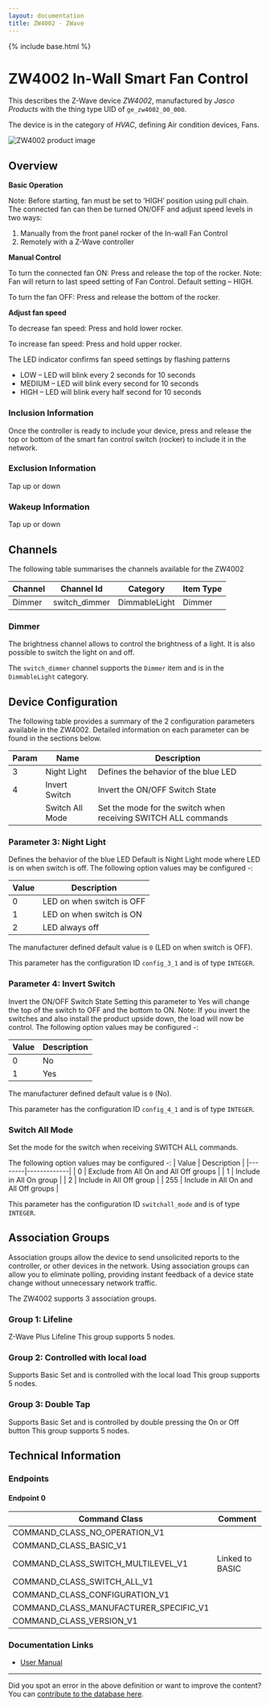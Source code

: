 ```yaml
---
layout: documentation
title: ZW4002 - ZWave
---
```


{% include base.html %}

# ZW4002 In-Wall Smart Fan Control
This describes the Z-Wave device *ZW4002*, manufactured by *Jasco Products* with the thing type UID of ```ge_zw4002_00_000```.

The device is in the category of *HVAC*, defining Air condition devices, Fans.

![ZW4002 product image](https://www.cd-jackson.com/zwave_device_uploads/281/281_default.jpg)


## Overview

**Basic Operation**

Note: Before starting, fan must be set to ‘HIGH’ position using pull chain. The connected fan can then be turned ON/OFF and adjust speed levels in two ways:

1. Manually from the front panel rocker of the In-wall Fan Control
2. Remotely with a Z-Wave controller

**Manual Control**

To turn the connected fan ON: Press and release the top of the rocker. Note: Fan will return to last speed setting of Fan Control. Default setting – HIGH.

To turn the fan OFF: Press and release the bottom of the rocker.

**Adjust fan speed**

To decrease fan speed: Press and hold lower rocker.

To increase fan speed: Press and hold upper rocker.

The LED indicator confirms fan speed settings by flashing patterns

- LOW – LED will blink every 2 seconds for 10 seconds
- MEDIUM – LED will blink every second for 10 seconds
- HIGH – LED will blink every half second for 10 seconds

### Inclusion Information

Once the controller is ready to include your device, press and release the top or bottom of the smart fan control switch (rocker) to include it in the network.

### Exclusion Information

Tap up or down

### Wakeup Information

Tap up or down

## Channels

The following table summarises the channels available for the ZW4002

| Channel | Channel Id | Category | Item Type |
|---------|------------|----------|-----------|
| Dimmer | switch_dimmer | DimmableLight | Dimmer | 

### Dimmer

The brightness channel allows to control the brightness of a light.
            It is also possible to switch the light on and off.
        

The ```switch_dimmer``` channel supports the ```Dimmer``` item and is in the ```DimmableLight``` category.



## Device Configuration

The following table provides a summary of the 2 configuration parameters available in the ZW4002.
Detailed information on each parameter can be found in the sections below.

| Param | Name  | Description |
|-------|-------|-------------|
| 3 | Night Light | Defines the behavior of the blue LED |
| 4 | Invert Switch | Invert the ON/OFF Switch State |
|  | Switch All Mode | Set the mode for the switch when receiving SWITCH ALL commands |

### Parameter 3: Night Light

Defines the behavior of the blue LED
Default is Night Light mode where LED is on when switch is off.
The following option values may be configured -:

| Value  | Description |
|--------|-------------|
| 0 | LED on when switch is OFF |
| 1 | LED on when switch is ON |
| 2 | LED always off |

The manufacturer defined default value is ```0``` (LED on when switch is OFF).

This parameter has the configuration ID ```config_3_1``` and is of type ```INTEGER```.


### Parameter 4: Invert Switch

Invert the ON/OFF Switch State
Setting this parameter to Yes will change the top of the switch to OFF and the bottom to ON. Note: If you invert the switches and also install the product upside down, the load will now be control.
The following option values may be configured -:

| Value  | Description |
|--------|-------------|
| 0 | No |
| 1 | Yes |

The manufacturer defined default value is ```0``` (No).

This parameter has the configuration ID ```config_4_1``` and is of type ```INTEGER```.

### Switch All Mode

Set the mode for the switch when receiving SWITCH ALL commands.

The following option values may be configured -:
| Value  | Description |
|--------|-------------|
| 0 | Exclude from All On and All Off groups |
| 1 | Include in All On group |
| 2 | Include in All Off group |
| 255 | Include in All On and All Off groups |

This parameter has the configuration ID ```switchall_mode``` and is of type ```INTEGER```.


## Association Groups

Association groups allow the device to send unsolicited reports to the controller, or other devices in the network. Using association groups can allow you to eliminate polling, providing instant feedback of a device state change without unnecessary network traffic.

The ZW4002 supports 3 association groups.

### Group 1: Lifeline

Z-Wave Plus Lifeline
This group supports 5 nodes.

### Group 2: Controlled with local load

Supports Basic Set and is controlled with the local load
This group supports 5 nodes.

### Group 3: Double Tap

Supports Basic Set and is controlled by double pressing the On or Off button
This group supports 5 nodes.

## Technical Information

### Endpoints

#### Endpoint 0

| Command Class | Comment |
|---------------|---------|
| COMMAND_CLASS_NO_OPERATION_V1| |
| COMMAND_CLASS_BASIC_V1| |
| COMMAND_CLASS_SWITCH_MULTILEVEL_V1| Linked to BASIC|
| COMMAND_CLASS_SWITCH_ALL_V1| |
| COMMAND_CLASS_CONFIGURATION_V1| |
| COMMAND_CLASS_MANUFACTURER_SPECIFIC_V1| |
| COMMAND_CLASS_VERSION_V1| |

### Documentation Links

* [User Manual](https://www.cd-jackson.com/zwave_device_uploads/281/12730-EnFrSp-QStart-V1-081314.pdf)

---

Did you spot an error in the above definition or want to improve the content?
You can [contribute to the database here](http://www.cd-jackson.com/index.php/zwave/zwave-device-database/zwave-device-list/devicesummary/281).

